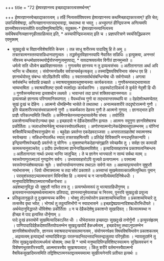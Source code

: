 +++
title = "72 ईश्वरज्ञानस्य इच्छाद्याकारत्वसमर्थनम्"

+++
ईश्वरज्ञानस्येच्छाद्याकारत्वम् ॥ तर्हि नित्यसर्वविषयस्य ईश्वरज्ञानस्य कथमिच्छाद्याकारत्वम्? इति चेत्; उपाधिविशेषाद्वा, अनित्यज्ञानान्तरसद्भावाद्वा, यथातथा वा भवतु । अभ्युपगतं हीन्द्रियजन्म अनित्यमपि ज्ञानमीश्वरस्यास्तीति वरदविष्णुमिश्रादिभिः; यदुक्तम्-* ईश्वरज्ञानस्यानित्यस्य सर्वविषयनित्यज्ञानगृहीतग्राहित्वात् इति, * अस्यापीन्द्रियजत्वात् इति च । प्रज्ञापरित्राणे स्वयंसिद्धिप्रकरण एवमुक्तम्  
* सुखदुःखे च विज्ञानविशेषाविति केचन । तन्न साधु शरीरस्य पादादिषु हि ते अमू ॥  
तत्रतत्रात्मनस्तस्यासन्निधानादणुत्वतः । तद्धर्मभूतविज्ञानस्यापि नैवास्ति सन्निधिः ॥ इत्युक्त्वा, अनन्तरं जीवस्य बन्धमोक्षावस्थयोर्द्वयोरप्यणुत्वमुपपाद्य, * यावदाश्रयवत्येव विगीतं ज्ञानमुच्यते ॥  
धर्मत्वे सति धीत्वेन ब्रह्मविज्ञानवत्ततः । गुणत्वमेव ज्ञानस्य न तु द्रव्यत्वसंभवः ॥ अतीतानागता अर्था अपि भान्ति च धीबलात् । संयोगमनपेक्ष्यैव सर्वत्राप्यर्थकृत्यकृत् ॥ तस्माद्विषयविषयिभावः संबन्ध एव हि । ज्ञानार्थयोस्तु संबन्धः सोऽखिलैरपि संविदः ॥ स्वतस्सर्वार्थसंबन्धिन्येषा धीः सर्वगोच्यते । अगत्वा सर्वसंबन्धि सर्वग्राहि प्रचक्षते ॥ स्वाश्रयायुक्तवस्तुष्वप्यस्याः कार्यकरत्वतः । गुणवैरूप्यसद्भावाव्यता भाष्यभाषिता ॥ स्वाश्रयश्लिष्ट एवाथै स्पर्शाद्याः कार्यकारिणः । दाहस्फोटादिकार्य ते कुर्वते नेदृशी हि धीः ॥ गुणवैरूप्यमेवास्या द्रव्यशब्देन लक्ष्यते । भावान्तरं तदा प्राप्तं शक्तिवज्ज्ञानमप्यतः ॥  
द्रव्यत्वपक्षे ज्ञानस्य परिणामानिरूपणात् । वैयर्थ्याच्च गुणो वा तद्भावान्तरमथापि वा ॥ देहदेशोत्थमप्येतत् सुखं दुःखं च देहिनः । आत्मनो धीमहिम्नैव भासेते ते तथातथा । अनात्मकशरीरे तददृष्टेरात्मनो गुणौ । इति चेन्नाशरीरस्यासंभवान्नात्मनो गुणौ ॥ सकर्मकात्त देहस्य गुणौ ते आत्मनो गुणात् । ज्ञानाद्भात इति प्राज्ञैः परिकल्प्यमिति स्थितिः ॥ कर्मिणश्चेतनस्यानुभाव्यत्वेनैव संभवः । तयोरिति प्रकाशेनाव्यभिचारोऽन्यथा वृथा ॥ इच्छादयो न देहैकदेशवर्तिन इत्यतः । आत्मनः स्युगुणा ज्ञानविशेषाश्च प्रकीर्तिताः ॥ जलाधारेष्वनेकेषु भास्करस्योपलब्धिवत् । अणोरप्यात्मनोऽनेकदेहेष्वस्तूपलम्भनम् ॥ योगिनां शक्तिवैचित्र्यादीश्वरानुग्रहेण वा । बहुदेहाः प्रवर्तन्त एकदेहवदञ्जसा ॥ अन्तरालाग्रहातेषां स्वात्मनश्च स्वयेच्छया । सन्निधानोपलब्धिः स्यात् तत्रतत्राहमित्यपि ॥ प्रतिदेहं विविक्तानि मनःप्रभृतिकान्यपि । इन्द्रियाणीश्वरेच्छाद्यैः प्रवर्तन्ते तु योगिनः ॥ मुक्तश्चानेकदेहान्संगृह्णाति स्वेच्छयैव तु । सर्वज्ञ एव कामान्नी कामरूप्यनुसञ्चरेत् ॥ प्रदीपः प्रभयेवात्मा ज्ञानेनाखिलमाविशेत् । इत्यादिव्यवहारश्च प्रकाश्यत्वनिबन्धनः ॥ अतीतानागता नार्थाः प्रभया भान्ति जातुचित् । ते च ज्ञानेन भान्त्यातो न साम्यं सर्वथा मतम् ॥ स्वरूपेणाणुरात्माऽयं गुणद्वारेण सर्वगः । उभयव्यवहारोऽपि युज्यते प्रत्यगात्मनः ॥ परमात्मा स्वरूपेणाप्यशेषव्यापकः श्रुतेः । सर्वान्तर्याम्यनन्तश्च तथाऽतः सर्वगो मतः ॥ अक्षव्यापृत्यभावेन सुषुप्तौ नार्थभासनम् । धियो धीमात्रमात्मा च तदा स्वैरं प्रकाशते ॥ अस्वाप्सं सुखमेतावत्कालमित्युत्थितः पुमान् । परामृशंस्तदाऽप्यात्मभासनं विविनक्ति हि ॥ मामन्यं च न जानामीत्येवमादिनिषेधधीः । मानुष्यादिविशिष्टात्मपरागर्थैकगोचरा ॥  
अहंशब्दानुविद्धा धीः सुषुप्तौ नास्ति तत्र तु । प्रत्यगर्थस्वरूपं तु भात्याग्राहिधीगुणम् ॥ इत्यस्यानन्तरमहमर्थत्वमात्मानः प्रतिपाद्य, ज्ञानस्यानुमेयत्वपक्षं च निरस्य, पुनरपि सुखदुःखे प्रयुज्य  
* प्रतिकूलानुकूले तु दुःखमन्यच्च कर्मिणः । भोक्तु तोऽनयोस्तेन प्रकाशाव्यभिचारिता ॥ प्रकाशव्यभिचारे तु तत्सत्तैव वृथा भवेत् । भोगार्थ तु तदुत्पत्तिभोंगो न स्यादभासने ॥ इच्छाद्वेषप्रयत्नादिशब्दधीरभिधीयते । अर्थभेदानुविद्धास्ते धीविशेषाः प्रकीर्तिताः ॥ न च देहैकदेशेषु प्रकाशन्ते सुखादिवत् । कित्वात्मस्था न हीच्छा मे पाद इत्यस्ति धीर्नृणाम् ॥  
पादे दुःखं हस्तयोमें सुखमित्यादिकाऽस्ति धीः । धीभेदास्तत इच्छाद्याः सुखदुःखे तनोर्गुणौ ॥ इत्युपसंहृतम् । पाणिपादादिदेहैकदेशवर्तितयोपलम्भेन सुखदुःखयोर्दै हैकधर्मत्वम् , इच्छादेस्तु तथाऽनुपलम्भेन ज्ञानविशेषत्वोपपत्तिः, ज्ञानस्य स्वाश्रयादन्यत्रावतमानत्वम् , संयोगमनपेक्ष्य विषयविषयिभावेन प्रकाशकत्वम् , अद्रव्यत्वम् इत्याद्यर्था भाष्यादिविरुद्धाः परतन्त्रदन्तिदन्तादन्तितन्द्रालुतया परिगृहीताः । न्यायसुदर्शने तु तैरेव सुखदुःखयोरात्मधर्मत्वं चोक्तम्; तथा हि * भाष्ये मनुष्यादिपिण्डविशिष्टस्यात्मनः सुखित्ववचनं न विशेषणभूतशरीरस्यापि, आत्ममात्रस्यैव सुखाश्रयत्वात् । किंतु शरीरे वर्तमानस्यैवात्मनो वैषयिकसुखादिमत्त्वमिति तद्विशिष्टात्मनस्तद्वत्त्वमयमात्मा सुखीत्यनेनापि प्रतीयत इत्यर्थः ॥